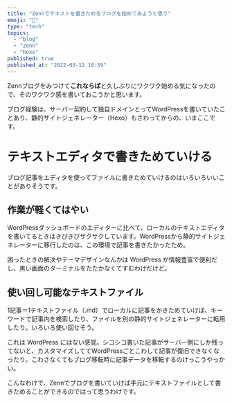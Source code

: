 ```yaml
---
title: "Zennでテキストを書きためるブログを始めてみようと思う"
emoji: "💭"
type: "tech"
topics:
  - "blog"
  - "zenn"
  - "hexo"
published: true
published_at: "2022-03-12 18:59"
---
```


Zennブログをみつけて**これならば**と久しぶりにワクワク始める気になったので、そのワクワク感を書いておこうかと思います。

ブログ経験は、サーバー契約して独自ドメインとってWordPressを書いていたことあり、静的サイトジェネレーター（Hexo）もさわってからの、いまここです。

# テキストエディタで書きためていける

ブログ記事をエディタを使ってファイルに書きためていけるのはいろいろいいことがありそうです。

## 作業が軽くてはやい

WordPressダッシュボードのエディターに比べて、ローカルのテキストエディタを書いてるときはきびきびサクサクしています。WordPressから静的サイトジェネレーターに移行したのは、この環境で記事を書きたかったため。

困ったときの解決やテーマデザインなんかは WordPress が情報豊富で便利だし、黒い画面のターミナルをたたかなくてすむわけだけど。

## 使い回し可能なテキストファイル

1記事＝1テキストファイル（.md）でローカルに記事をかきためていけば、キーワードで記事内を検索したり、ファイルを別の静的サイトジェネレーターに転用したり。いろいろ使い回せそう。

これは WordPress にはない感覚。シコシコ書いた記事がサーバー側にしか残ってないと、カスタマイズしててWordPressごとこわして記事が復旧できなくなったり。こわさなくてもブログ移転時に記事データを移転するのけっこうやっかい。

こんなわけで、Zennでブログを書いていけば手元にテキストファイルとして書きためることができるのではって思うわけです。



